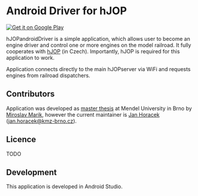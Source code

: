 # Android Driver for hJOP

<a href='https://play.google.com/store/apps/details?id=cz.mendelu.xmarik.train_manager&pcampaignid=MKT-Other-global-all-co-prtnr-py-PartBadge-Mar2515-1'><img alt='Get it on Google Play' src='https://play.google.com/intl/en_us/badges/images/generic/en_badge_web_generic.png'/></a>

hJOPandroidDriver is a simple application, which allows user to become an
engine driver and control one or more engines on the model railroad. It fully
cooperates with [hJOP](http://hjop.kmz-brno.cz) (in Czech). Importantly,
hJOP is required for this application to work.

Application connects directly to the main hJOPserver via WiFi and requests
engines from railroad dispatchers.

## Contributors

Application was developed as [master thesis](http://is.mendelu.cz/lide/clovek.pl?id=43049;zalozka=7;studium=77602;zp=54008)
at Mendel University in Brno by [Miroslav Marik](http://is.mendelu.cz/lide/clovek.pl?id=43049),
however the current maintainer is [Jan Horacek](http://apophis.cz/)
([jan.horacek@kmz-brno.cz](mailto:jan.horacek@kmz-brno.cz)).

## Licence

TODO

## Development

This application is developed in Android Studio.
